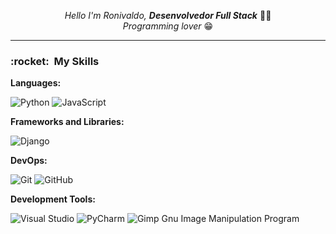 <p align="center">
  <i>Hello I'm Ronivaldo, <strong>Desenvolvedor Full Stack</strong></i>  👋👨
  <br>
  <i>Programming lover</i>  😁
</p>

____


<p align="left">
  <h3> :rocket: &nbsp;My Skills </h3>
  
  **Languages:**
  
  
  ![Python](https://img.shields.io/badge/python-3670A0?style=for-the-badge&logo=python&logoColor=ffdd54)
  ![JavaScript](https://img.shields.io/badge/javascript-FFF?style=for-the-badge&logo=javascript&logoColor=%23F7DF1E)
  
  **Frameworks and Libraries:**
  
  ![Django](https://img.shields.io/badge/Django-092E20?style=for-the-badge&logo=django&logoColor=green)
  
  
  **DevOps:**

  ![Git](https://img.shields.io/badge/git-%23F05033.svg?style=for-the-badge&logo=git&logoColor=white)
  ![GitHub](https://img.shields.io/badge/github-%23121011.svg?style=for-the-badge&logo=github&logoColor=white)
  
  **Development Tools:**
  
  ![Visual Studio](https://img.shields.io/badge/Visual%20Studio-5C2D91.svg?style=for-the-badge&logo=visual-studio&logoColor=white)
  ![PyCharm](https://img.shields.io/badge/pycharm-143?style=for-the-badge&logo=pycharm&logoColor=black&color=black&labelColor=green)
  ![Gimp Gnu Image Manipulation Program](https://img.shields.io/badge/Gimp-657D8B?style=for-the-badge&logo=gimp&logoColor=FFFFFF)
</p>
